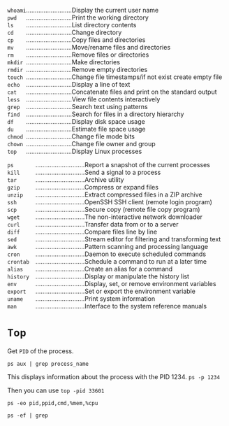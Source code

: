 `whoami`..........................Display the current user name  
`pwd   `..........................Print the working directory  
`ls    `..........................List directory contents  
`cd    `..........................Change directory  
`cp    `..........................Copy files and directories  
`mv    `..........................Move/rename files and directories  
`rm    `..........................Remove files or directories  
`mkdir `..........................Make directories  
`rmdir `..........................Remove empty directories  
`touch `..........................Change file timestamps/if not exist create empty file  
`echo  `..........................Display a line of text  
`cat   `..........................Concatenate files and print on the standard output  
`less  `..........................View file contents interactively  
`grep  `..........................Search text using patterns  
`find  `..........................Search for files in a directory hierarchy  
`df    `..........................Display disk space usage  
`du    `..........................Estimate file space usage  
`chmod `..........................Change file mode bits  
`chown `..........................Change file owner and group  
`top   `..........................Display Linux processes  


`ps       `............................Report a snapshot of the current processes  
`kill     `............................Send a signal to a process  
`tar      `............................Archive utility  
`gzip     `............................Compress or expand files  
`unzip    `............................Extract compressed files in a ZIP archive  
`ssh      `............................OpenSSH SSH client (remote login program)  
`scp      `............................Secure copy (remote file copy program)  
`wget     `............................The non-interactive network downloader  
`curl     `............................Transfer data from or to a server  
`diff     `............................Compare files line by line  
`sed      `............................Stream editor for filtering and transforming text  
`awk      `............................Pattern scanning and processing language  
`cron     `............................Daemon to execute scheduled commands  
`crontab  `............................Schedule a command to run at a later time  
`alias    `............................Create an alias for a command  
`history  `............................Display or manipulate the history list  
`env      `............................Display, set, or remove environment variables  
`export   `............................Set or export the environment variable  
`uname    `............................Print system information  
`man      `............................Interface to the system reference manuals  




# `Top`  
Get `PID` of the process.   
```
ps aux | grep process_name  
```     

This displays information about the process with the PID 1234. `ps -p 1234`  

Then you can use `top -pid 33601`



```
ps -eo pid,ppid,cmd,%mem,%cpu

ps -ef | grep
```
